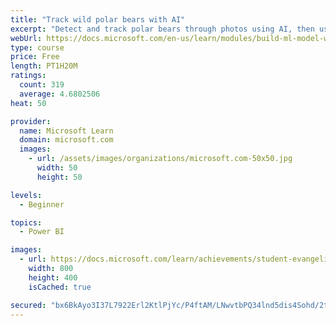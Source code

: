 ```yaml
---
title: "Track wild polar bears with AI"
excerpt: "Detect and track polar bears through photos using AI, then use Power BI to show where polar bears are being spotted."
webUrl: https://docs.microsoft.com/en-us/learn/modules/build-ml-model-with-azure-stream-analytics/
type: course
price: Free
length: PT1H20M
ratings:
  count: 319
  average: 4.6802506
heat: 50

provider:
  name: Microsoft Learn
  domain: microsoft.com
  images:
    - url: /assets/images/organizations/microsoft.com-50x50.jpg
      width: 50
      height: 50

levels:
  - Beginner

topics:
  - Power BI

images:
  - url: https://docs.microsoft.com/learn/achievements/student-evangelism/build-ml-model-with-azure-stream-analytics-badge-social.png
    width: 800
    height: 400
    isCached: true

secured: "bx6BkAyo3I37L7922Erl2KtlPjYc/P4ftAM/LNwvtbPQ34lnd5dis4Sohd/2tEkUhddGyLwIIh8XgJ8XGl1AU7e+/0mNBot5bt9yhK1cVNVLI+utPE0F3Ys3xDGUp7IsuQkKa0nNvKAEYAHURwx7bfGDiP5eEFaOyD1DsnsQKQ//u/syMKQ5yqWdxnRx7slWfO+Q6CvCY9uhHd1ntaFsBlZlr13vQWjly3TFbj9raxk9BEqHfhV6LK39OWHfpGnh1hJGGOKYn7FLyAnqeJDhuaZjahHDNj11f5mh3rUOy8heEtWvDLONSrQhoNPboiU+GKxzuLPEGRT4GKHSzO3Co8Y0lUQZXX5SBjSywfIFmSbwGzi17EGvr8PVwh0eCLe3WfsMgFv6+KaYr1be/tzit22xtzIiOYSS70OAWMlw7uM=;zyO5DiFFJMEy+Pycw1oqGg=="
---
```


